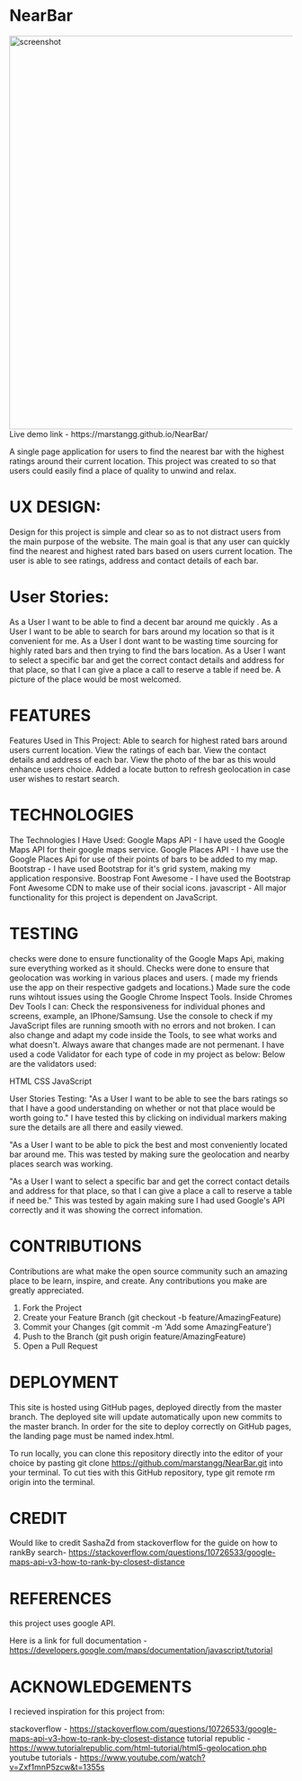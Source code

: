 NearBar
========

<img width="700" alt="screenshot" src="https://user-images.githubusercontent.com/21357021/62422908-97fd2e80-b6ec-11e9-898e-8f08c891b2a9.png">
Live demo link -  https://marstangg.github.io/NearBar/ 
 
A single page application for users to find the nearest bar with the highest ratings around their current location. This project was created to so that users could easily find a place of quality to unwind and relax.

UX DESIGN:
==========
Design for this project is simple and clear so as to not distract users from the main purpose of the website. The main goal is that any user can quickly find the nearest and highest rated bars based on users current location. The user is able to see ratings, address and contact details of each bar.

User Stories:
============
As a User I want to be able to find a decent bar around me quickly .
As a User I want to be able to search for bars around my location so that is it convenient for me.
As a User I dont want to be wasting time sourcing for highly rated bars and then trying to find the bars location.
As a User I want to select a specific bar and get the correct contact details and address for that place, so that I can give a place a call to reserve a table if need be. A picture of the place would be most welcomed.

FEATURES
==========
Features Used in This Project:
Able to search for highest rated bars around users current location.
View the ratings of each bar.
View the contact details and address of each bar.
View the photo of the bar as this would enhance users choice.
Added a locate button to refresh geolocation in case user wishes to restart search.

TECHNOLOGIES
===============
The Technologies I Have Used:
Google Maps API - I have used the Google Maps API for their google maps service.
Google Places API - I have use the Google Places Api for use of their points of bars to be added to my map.
Bootstrap - I have used Bootstrap for it's grid system, making my application responsive.
Boostrap Font Awesome - I have used the Bootstrap Font Awesome CDN to make use of their social icons.
javascript - All major functionality for this project is dependent on JavaScript.

TESTING
============
checks were done to ensure functionality of the Google Maps Api, making sure everything worked as it should.
Checks were done to ensure that geolocation was working in various places and users. ( made my friends use the app on their respective gadgets and locations.)
Made sure the code runs wihtout issues using the Google Chrome Inspect Tools. Inside Chromes Dev Tools I can:
Check the responsiveness for individual phones and screens, example, an IPhone/Samsung.
Use the console to check if my JavaScript files are running smooth with no errors and not broken.
I can also change and adapt my code inside the Tools, to see what works and what doesn't. Always aware that changes made are not permenant.
I have used a code Validator for each type of code in my project as below:
Below are the validators used:
 
HTML
CSS
JavaScript

User Stories Testing:
"As a User I want to be able to see the bars ratings so that I have a good understanding on whether or not that place would be worth going to." I have tested this by clicking on individual markers making sure the details are all there and easily viewed.

"As a User I want to be able to pick the best and most conveniently located bar around me. This was tested by making sure the geolocation and nearby places search was working.

"As a User I want to select a specific bar and get the correct contact details and address for that place, so that I can give a place a call to reserve a table if need be." This was tested by again making sure I had used Google's API correctly and it was showing the correct infomation.

CONTRIBUTIONS
==============

Contributions are what make the open source community such an amazing place to be learn, inspire, and create. Any contributions you make are greatly appreciated.
1. Fork the Project
2. Create your Feature Branch (git checkout -b feature/AmazingFeature)
3. Commit your Changes (git commit -m 'Add some AmazingFeature')
4. Push to the Branch (git push origin feature/AmazingFeature)
5. Open a Pull Request


DEPLOYMENT
===========
This site is hosted using GitHub pages, deployed directly from the master branch. The deployed site will update automatically upon new commits to the master branch. In order for the site to deploy correctly on GitHub pages, the landing page must be named index.html.

To run locally, you can clone this repository directly into the editor of your choice by pasting git clone https://github.com/marstangg/NearBar.git into your terminal. To cut ties with this GitHub repository, type git remote rm origin into the terminal.

CREDIT
=======
Would like to credit SashaZd from stackoverflow for the guide on how to rankBy search- https://stackoverflow.com/questions/10726533/google-maps-api-v3-how-to-rank-by-closest-distance

REFERENCES
===========
this project uses google API. 

Here is a link for full documentation - https://developers.google.com/maps/documentation/javascript/tutorial

ACKNOWLEDGEMENTS
==================
I recieved inspiration for this project from:

stackoverflow     - https://stackoverflow.com/questions/10726533/google-maps-api-v3-how-to-rank-by-closest-distance
tutorial republic - https://www.tutorialrepublic.com/html-tutorial/html5-geolocation.php
youtube tutorials - https://www.youtube.com/watch?v=Zxf1mnP5zcw&t=1355s
